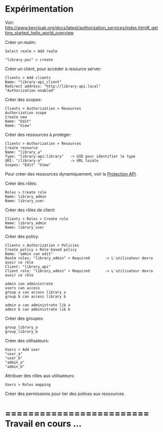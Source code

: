 # Expérimentation

Voir: http://www.keycloak.org/docs/latest/authorization_services/index.html#_getting_started_hello_world_overview

Créer un realm:

    Select realm > Add realm
    
    "library-poc" > create
    
Créer un client, pour accéder à resource server:

    Clients > Add clients
    Name: "library-api_client"    
    Redirect address: "http://library-api.local"
    "Authorization enabled"

Créer des scopes:

    Clients > Authorization > Resources
    Authorization scope
    Create new
    Name: "Edit" 
    Name: "View" 
    
Créer des ressources à protéger:

    Clients > Authorization > Resources
    Create resource
    Name: "library_a"
    Type: "library-api:library"   -> UID pour identifier le type
    URI: "/library-a"             -> URL locale
    Scopes: "Edit" "View"  
    
Pour créer des ressources dynamiquement, voir la [Protection API](http://www.keycloak.org/docs/latest/authorization_services/index.html#_service_protection_api).

Créer des rôles:

    Roles > Create role
    Name: library_admin
    Name: library_user
    
Créer des rôles de client:

    Clients > Roles > Create role
    Name: library_admin
    Name: library_user
    
Créer des policy:

    Clients > Authorization > Policies
    Create policy > Role based policy
    Name: "admin can edit"
    Realm roles: "library_admin" + Required       -> L'utilisateur devra avoir ce rôle
    Client: "library_api"
    Client role: "library_admin" + Required       -> L'utilisateur devra avoir ce rôle
    
    admin can administrate
    users can access
    group a can access library a    
    group b can access library b
    
    admin a can administrate lib a    
    admin b can administrate lib b    
    
Créer des groupes:

    group_library_a
    group_library_b    
    
Créer des utilisateurs:

    Users > Add user
    "user_a"
    "user_b"    
    "admin_a"    
    "admin_b"
    
Attribuer des rôles aux utilisateurs:

    Users > Roles mapping           
    
Créer des permissions pour lier des polices aux ressources.
     
=========================
Travail en cours ...
=========================


        

    
        